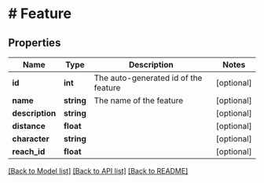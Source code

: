 # # Feature

## Properties

Name | Type | Description | Notes
------------ | ------------- | ------------- | -------------
**id** | **int** | The auto-generated id of the feature | [optional]
**name** | **string** | The name of the feature | [optional]
**description** | **string** |  | [optional]
**distance** | **float** |  | [optional]
**character** | **string** |  | [optional]
**reach_id** | **float** |  | [optional]

[[Back to Model list]](../../README.md#models) [[Back to API list]](../../README.md#endpoints) [[Back to README]](../../README.md)
